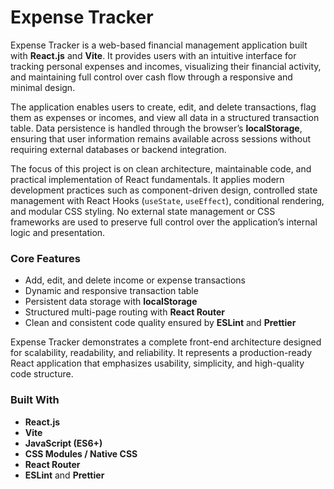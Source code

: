 # Expense Tracker

Expense Tracker is a web-based financial management application built with **React.js** and **Vite**. It provides users with an intuitive interface for tracking personal expenses and incomes, visualizing their financial activity, and maintaining full control over cash flow through a responsive and minimal design.

The application enables users to create, edit, and delete transactions, flag them as expenses or incomes, and view all data in a structured transaction table. Data persistence is handled through the browser’s **localStorage**, ensuring that user information remains available across sessions without requiring external databases or backend integration.

The focus of this project is on clean architecture, maintainable code, and practical implementation of React fundamentals. It applies modern development practices such as component-driven design, controlled state management with React Hooks (`useState`, `useEffect`), conditional rendering, and modular CSS styling. No external state management or CSS frameworks are used to preserve full control over the application’s internal logic and presentation.

### Core Features
- Add, edit, and delete income or expense transactions  
- Dynamic and responsive transaction table  
- Persistent data storage with **localStorage**  
- Structured multi-page routing with **React Router**  
- Clean and consistent code quality ensured by **ESLint** and **Prettier**

Expense Tracker demonstrates a complete front-end architecture designed for scalability, readability, and reliability. It represents a production-ready React application that emphasizes usability, simplicity, and high-quality code structure.

### Built With
- **React.js**
- **Vite**
- **JavaScript (ES6+)**
- **CSS Modules / Native CSS**
- **React Router**
- **ESLint** and **Prettier**

